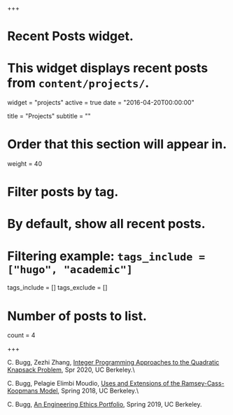 +++
# Recent Posts widget.
# This widget displays recent posts from `content/projects/`.
widget = "projects"
active = true
date = "2016-04-20T00:00:00"

title = "Projects"
subtitle = ""

# Order that this section will appear in.
weight = 40

# Filter posts by tag.
#  By default, show all recent posts.
#  Filtering example: `tags_include = ["hugo", "academic"]`
tags_include = []
tags_exclude = []

# Number of posts to list.
count = 4

+++

C. Bugg, Zezhi Zhang,  [Integer Programming Approaches to the Quadratic Knapsack Problem](https://drive.google.com/file/d/1iVIAVDxlIGZ5DPmxNyTPC_od9EaOiH8n/view?usp=sharing), Spr 2020, UC Berkeley.\

C. Bugg, Pelagie Elimbi Moudio, [Uses and Extensions of the Ramsey-Cass-Koopmans Model](https://drive.google.com/file/d/1Ogjroq81mA-kfEr9cBqIaZX_V7qiw1tL/view?usp=sharing), Spring 2018, UC Berkeley.\

C. Bugg, [An Engineering Ethics Portfolio](https://drive.google.com/file/d/18S9HbjZSqOhk2mV74-2Xo3oHuoMvALj9/view?usp=sharing), Spring 2019, UC Berkeley.


